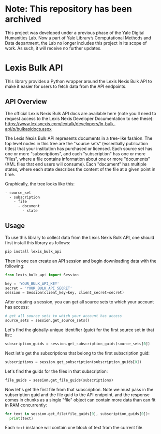 # Note: This repository has been archived
This project was developed under a previous phase of the Yale Digital Humanities Lab. Now a part of Yale Library’s Computational Methods and Data department, the Lab no longer includes this project in its scope of work. As such, it will receive no further updates.


# Lexis Bulk API

This library provides a Python wrapper around the Lexis Nexis Bulk API to make it easier for users to fetch data from the API endpoints.

## API Overview

The official Lexis Nexis Bulk API docs are available here (note you'll need to request access to the Lexis Nexis Developer Documentation to see these):
https://www.lexisnexis.com/lextalk/developers/ln-bulk-api/p/bulkapidocs.aspx

The Lexis Nexis Bulk API represents documents in
a tree-like fashion. The top level nodes in this tree are the "source sets" (essentially publication titles) that your institution has purchased or licensed. Each source set has one or more "subscriptions", and each "subscription" has one or more "files", where a file contains information about one or more "documents" (XML files that end users will consume). Each "document" has multiple states, where each state describes the content of the file at a given point in time.

Graphically, the tree looks like this:

```bash
- source_set
  - subscription
    - file
      - document
        - state
```

## Usage

To use this library to collect data from the Lexis Nexis Bulk API, one should first install this library as follows:

```bash
pip install lexis_bulk_api
```

Then in one can create an API session and begin downloading data with the following:

```python
from lexis_bulk_api import Session

key = 'YOUR_BULK_API_KEY'
secret = 'YOUR_BULK_API_SECRET'
session = Session(client_key=key, client_secret=secret)
```

After creating a session, you can get all source sets to which your account has access:

```python
# get all source sets to which your account has access
source_sets = session.get_source_sets()
```

Let's find the globally-unique identifier (guid) for the first source set in that list:

```python
subscription_guids = session.get_subscription_guids(source_sets[0])
```

Next let's get the subscriptions that belong to the first subscription guid:

```python
subscriptions = session.get_subscription(subscription_guids[0])
```

Let's find the guids for the files in that subscription:

```python
file_guids = session.get_file_guids(subscriptions)
```

Now let's get the first file from that subscription. Note we must pass in the subscription guid and the file guid to the API endpoint, and the response comes in chunks as a single "file" object can contain more data than can fit in RAM concurrently:

```python
for text in session.get_file(file_guids[0], subscription_guids[0]):
  print(text)
```

Each `text` instance will contain one block of text from the current file.
